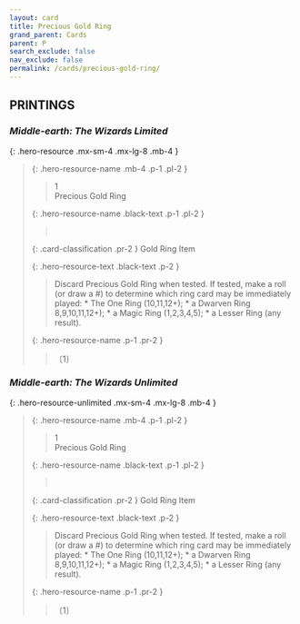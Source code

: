 ```yaml
---
layout: card
title: Precious Gold Ring
grand_parent: Cards
parent: P
search_exclude: false
nav_exclude: false
permalink: /cards/precious-gold-ring/
---
```


## PRINTINGS


### _Middle-earth: The Wizards Limited_

{: .hero-resource .mx-sm-4 .mx-lg-8 .mb-4 }
> {: .hero-resource-name .mb-4 .p-1 .pl-2 }
> > <div class="card-mp">1</div>
> > <div class="card-name">Precious Gold Ring</div>
>
> {: .hero-resource-name .black-text .p-1 .pl-2 }
> > &nbsp;
>
> {: .card-classification .pr-2 }
> Gold Ring Item
>
> {: .hero-resource-text .black-text .p-2 }
> > Discard Precious Gold Ring when tested. If tested, make a roll (or draw a #) to determine which ring card may be immediately played:  * The One Ring (10,11,12+); * a Dwarven Ring 8,9,10,11,12+);  * a Magic Ring (1,2,3,4,5);  * a Lesser Ring (any result).  
> 
> {: .hero-resource-name .p-1 .pr-2 }
> > <div class="card-shield"></div>
> > <div class="card-corruption">〔1〕</div>

### _Middle-earth: The Wizards Unlimited_

{: .hero-resource-unlimited .mx-sm-4 .mx-lg-8 .mb-4 }
> {: .hero-resource-name .mb-4 .p-1 .pl-2 }
> > <div class="card-mp">1</div>
> > <div class="card-name">Precious Gold Ring</div>
>
> {: .hero-resource-name .black-text .p-1 .pl-2 }
> > &nbsp;
>
> {: .card-classification .pr-2 }
> Gold Ring Item
>
> {: .hero-resource-text .black-text .p-2 }
> > Discard Precious Gold Ring when tested. If tested, make a roll (or draw a #) to determine which ring card may be immediately played:  * The One Ring (10,11,12+); * a Dwarven Ring 8,9,10,11,12+);  * a Magic Ring (1,2,3,4,5);  * a Lesser Ring (any result).  
> 
> {: .hero-resource-name .p-1 .pr-2 }
> > <div class="card-shield"></div>
> > <div class="card-corruption">〔1〕</div>
